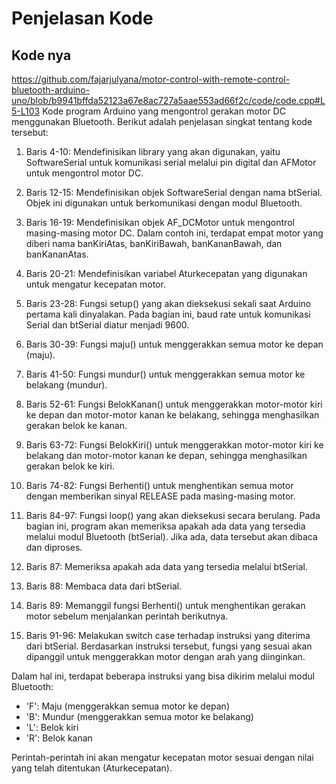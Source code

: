# Penjelasan Kode
## Kode nya
https://github.com/fajarjulyana/motor-control-with-remote-control-bluetooth-arduino-uno/blob/b9941bffda52123a67e8ac727a5aae553ad66f2c/code/code.cpp#L5-L103
Kode  program Arduino yang mengontrol gerakan motor DC menggunakan Bluetooth. Berikut adalah penjelasan singkat tentang kode tersebut:
1. Baris 4-10: Mendefinisikan library yang akan digunakan, yaitu SoftwareSerial untuk komunikasi serial melalui pin digital dan AFMotor untuk mengontrol motor DC.

2. Baris 12-15: Mendefinisikan objek SoftwareSerial dengan nama btSerial. Objek ini digunakan untuk berkomunikasi dengan modul Bluetooth.

3. Baris 16-19: Mendefinisikan objek AF_DCMotor untuk mengontrol masing-masing motor DC. Dalam contoh ini, terdapat empat motor yang diberi nama banKiriAtas, banKiriBawah, banKananBawah, dan banKananAtas.

4. Baris 20-21: Mendefinisikan variabel Aturkecepatan yang digunakan untuk mengatur kecepatan motor.

5. Baris 23-28: Fungsi setup() yang akan dieksekusi sekali saat Arduino pertama kali dinyalakan. Pada bagian ini, baud rate untuk komunikasi Serial dan btSerial diatur menjadi 9600.

6. Baris 30-39: Fungsi maju() untuk menggerakkan semua motor ke depan (maju).

7. Baris 41-50: Fungsi mundur() untuk menggerakkan semua motor ke belakang (mundur).

8. Baris 52-61: Fungsi BelokKanan() untuk menggerakkan motor-motor kiri ke depan dan motor-motor kanan ke belakang, sehingga menghasilkan gerakan belok ke kanan.

9. Baris 63-72: Fungsi BelokKiri() untuk menggerakkan motor-motor kiri ke belakang dan motor-motor kanan ke depan, sehingga menghasilkan gerakan belok ke kiri.

10. Baris 74-82: Fungsi Berhenti() untuk menghentikan semua motor dengan memberikan sinyal RELEASE pada masing-masing motor.

11. Baris 84-97: Fungsi loop() yang akan dieksekusi secara berulang. Pada bagian ini, program akan memeriksa apakah ada data yang tersedia melalui modul Bluetooth (btSerial). Jika ada, data tersebut akan dibaca dan diproses.

12. Baris 87: Memeriksa apakah ada data yang tersedia melalui btSerial.

13. Baris 88: Membaca data dari btSerial.

14. Baris 89: Memanggil fungsi Berhenti() untuk menghentikan gerakan motor sebelum menjalankan perintah berikutnya.

15. Baris 91-96: Melakukan switch case terhadap instruksi yang diterima dari btSerial. Berdasarkan instruksi tersebut, fungsi yang sesuai akan dipanggil untuk menggerakkan motor dengan arah yang diinginkan.

Dalam hal ini, terdapat beberapa instruksi yang bisa dikirim melalui modul Bluetooth:
- 'F': Maju (menggerakkan semua motor ke depan)
- 'B': Mundur (menggerakkan semua motor ke belakang)
- 'L': Belok kiri
- 'R': Belok kanan

Perintah-perintah ini akan mengatur kecepatan motor sesuai dengan nilai yang telah ditentukan (Aturkecepatan).
